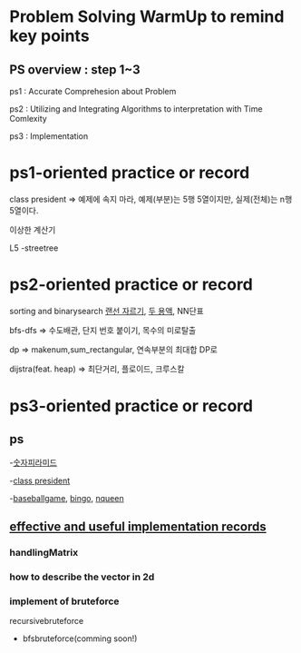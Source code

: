 # Problem Solving WarmUp to remind key points

## PS overview : step 1~3
ps1 : Accurate Comprehesion about Problem

ps2 : Utilizing and Integrating Algorithms to interpretation with Time Comlexity

ps3 : Implementation

# ps1-oriented practice or record
class president => 예제에 속지 마라, 예제(부분)는 5행 5열이지만, 실제(전체)는 n행 5열이다.

이상한 계산기

L5
-streetree


# ps2-oriented practice or record
sorting and binarysearch 
[랜선 자르기](https://github.com/devsacti/Algorithms-ProblemSolving/blob/main/PSrecords_python/PS-Pool/baekjoon/b1654.py), 
[두 용액](https://github.com/devsacti/Algorithms-ProblemSolving/blob/main/PSrecords_python/PS-Pool/baekjoon/b2470%EB%91%90%EC%9A%A9%EC%95%A1.py), 
NN단표 

bfs-dfs => 수도배관, 단지 번호 붙이기, 목수의 미로탈출

dp => makenum,sum_rectangular, 연속부분의 최대합 DP로

dijstra(feat. heap) => 최단거리, 플로이드, 크루스칼

# ps3-oriented practice or record
## ps

-[숫자피라미드](https://github.com/devsacti/Algorithms-ProblemSolving/blob/main/Algorithms/python/algorithmjobs/L2/)

-[class president](https://github.com/devsacti/Algorithms-ProblemSolving/blob/main/Algorithms/python/algorithmjobs/L3/L3_12classpriesident.py)

-[baseballgame](https://github.com/devsacti/Algorithms-ProblemSolving/blob/main/Algorithm/python/algorithmjobs/L4/L4_04baseballgame.py),
  [bingo](https://github.com/devsacti/Algorithms-ProblemSolving/blob/main/Algorithm/python/algorithmjobs/L4/L4_01bingo_refactoring.py),
  [nqueen](https://github.com/devsacti/Algorithms-ProblemSolving/blob/main/PSrecords_python/PS-Pool/baekjoon/b9663_refactoring.py)



## [effective and useful implementation records](https://github.com/devsacti/Algorithms-ProblemSolving/tree/main/PSrecords_python/PS-WarmUp/UsefulImplRecords)
### handlingMatrix

### how to describe the vector in 2d

### implement of bruteforce
recursivebruteforce
+ bfsbruteforce(comming soon!)

